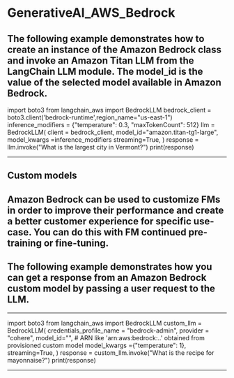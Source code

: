 # GenerativeAI_AWS_Bedrock #

The following example demonstrates how to create an instance of the Amazon Bedrock class and invoke an Amazon Titan LLM from the LangChain LLM module. The model_id is the value of the selected model available in Amazon Bedrock.
---
import boto3
from langchain_aws import BedrockLLM
bedrock_client = boto3.client('bedrock-runtime',region_name="us-east-1")
inference_modifiers = {"temperature": 0.3, "maxTokenCount": 512}
llm = BedrockLLM(
    client = bedrock_client,
    model_id="amazon.titan-tg1-large",
    model_kwargs =inference_modifiers
    streaming=True,
)
response = llm.invoke("What is the largest city in Vermont?")
print(response)

---

Custom models 
-
Amazon Bedrock can be used to customize FMs in order to improve their performance and create a better customer experience for specific use-case.  You can do this with FM continued pre-training or fine-tuning.
-
The following example demonstrates how you can get a response from an Amazon Bedrock custom model by passing a user request to the LLM. 
-
---

import boto3
from langchain_aws import BedrockLLM
custom_llm = BedrockLLM(
  credentials_profile_name = "bedrock-admin",
  provider = "cohere",
  model_id="<Custom model ARN>",  # ARN like 'arn:aws:bedrock:..' obtained from provisioned custom model
  model_kwargs ={"temperature": 1},
  streaming=True,
)
response = custom_llm.invoke("What is the recipe for mayonnaise?")
print(response)

---
